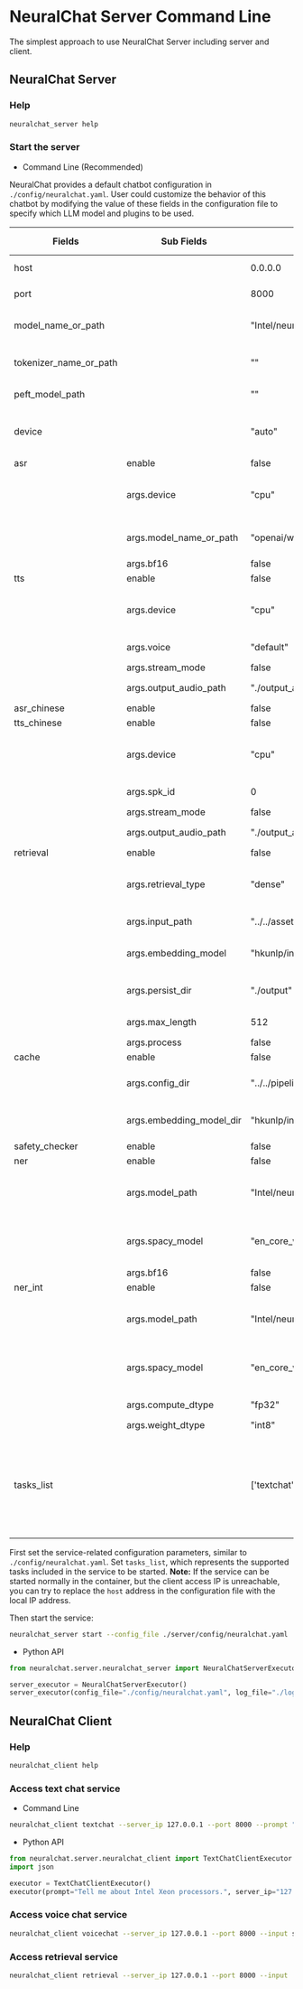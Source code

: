 # NeuralChat Server Command Line

The simplest approach to use NeuralChat Server including server and client.

## NeuralChat Server
### Help
```bash
neuralchat_server help
```
### Start the server
- Command Line (Recommended)

NeuralChat provides a default chatbot configuration in `./config/neuralchat.yaml`. User could customize the behavior of this chatbot by modifying the value of these fields in the configuration file to specify which LLM model and plugins to be used.

| Fields                    | Sub Fields               | Default Values                             | Possible Values                  |
| ------------------------- | ------------------------ | --------------------------------------- | --------------------------------- |
| host                      |                          | 0.0.0.0                                 | Any valid IP address              |
| port                      |                          | 8000                                    | Any valid port number             |
| model_name_or_path        |                          | "Intel/neural-chat-7b-v3-1"         | A valid model name or path        |
| tokenizer_name_or_path    |                          | ""                                      | A tokenizer name or path          |
| peft_model_path           |                          | ""                                      | A peft model path                 |
| device                    |                          | "auto"                                  | "cpu", "hpu", "xpu", "cuda"       |
| asr                       | enable                   | false                                   | true, false                       |
|                           | args.device              | "cpu"                                   | "cpu", "hpu", "xpu", "cuda"       |
|                           | args.model_name_or_path  | "openai/whisper-small"                  | A valid ASR model name or path    |
|                           | args.bf16                | false                                   | true, false                       |
| tts                       | enable                   | false                                   | true, false                       |
|                           | args.device              | "cpu"                                   | "cpu", "hpu", "xpu", "cuda"       |
|                           | args.voice               | "default"                               | A valid TTS voice                 |
|                           | args.stream_mode         | false                                   | true, false                       |
|                           | args.output_audio_path   | "./output_audio.wav"                    | A valid file path                 |
| asr_chinese               | enable                   | false                                   | true, false                       |
| tts_chinese               | enable                   | false                                   | true, false                       |
|                           | args.device              | "cpu"                                   | "cpu", "hpu", "xpu", "cuda"       |
|                           | args.spk_id              | 0                                       | A valid speaker ID                |
|                           | args.stream_mode         | false                                   | true, false                       |
|                           | args.output_audio_path   | "./output_audio.wav"                    | A valid file path                 |
| retrieval                 | enable                   | false                                   | true, false                       |
|                           | args.retrieval_type      | "dense"                                 | "dense", other retrieval types   |
|                           | args.input_path          | "../../assets/docs/"                   | A valid input path                |
|                           | args.embedding_model     | "hkunlp/instructor-large"              | A valid embedding model           |
|                           | args.persist_dir         | "./output"                              | A valid directory path            |
|                           | args.max_length          | 512                                     | Any valid integer                 |
|                           | args.process             | false                                   | true, false                       |
| cache                     | enable                   | false                                   | true, false                       |
|                           | args.config_dir          | "../../pipeline/plugins/caching/cache_config.yaml" | A valid directory path |
|                           | args.embedding_model_dir | "hkunlp/instructor-large"              | A valid directory path             |
| safety_checker            | enable                   | false                                   | true, false                       |
| ner                       | enable                   | false                                   | true, false                       |
|                           | args.model_path          | "Intel/neural-chat-7b-v3-1"        | A valid directory path of llm model   |
|                           | args.spacy_model         | "en_core_web_lg"                       | A valid name of downloaded spacy model      |
|                           | args.bf16                | false                                   | true, false                          |
| ner_int                   | enable                   | false                                   | true, false                          |
|                           | args.model_path          | "Intel/neural-chat-7b-v3-1"        | A valid directory path of llm model      |
|                           | args.spacy_model         | "en_core_web_lg"                       | A valid name of downloaded spacy model   |
|                           | args.compute_dtype       | "fp32"                                  | "fp32", "int8"                       |
|                           | args.weight_dtype        | "int8"                                  | "int8", "int4"                       |
| tasks_list                |                          | ['textchat', 'retrieval']              | List of task names, including 'textchat', 'voicechat', 'retrieval', 'text2image', 'finetune', 'photoai'                |



First set the service-related configuration parameters, similar to `./config/neuralchat.yaml`. Set `tasks_list`, which represents the supported tasks included in the service to be started.
**Note:** If the service can be started normally in the container, but the client access IP is unreachable, you can try to replace the `host` address in the configuration file with the local IP address.

Then start the service:
```bash
neuralchat_server start --config_file ./server/config/neuralchat.yaml
```

- Python API
```python
from neuralchat.server.neuralchat_server import NeuralChatServerExecutor

server_executor = NeuralChatServerExecutor()
server_executor(config_file="./config/neuralchat.yaml", log_file="./log/neuralchat.log")
```

## NeuralChat Client

### Help
```bash
neuralchat_client help
```
### Access text chat service

- Command Line
```bash
neuralchat_client textchat --server_ip 127.0.0.1 --port 8000 --prompt "Tell me about Intel Xeon processors."
```

- Python API
```python
from neuralchat.server.neuralchat_client import TextChatClientExecutor
import json

executor = TextChatClientExecutor()
executor(prompt="Tell me about Intel Xeon processors.", server_ip="127.0.0.1", port=8000)
```

### Access voice chat service
```bash
neuralchat_client voicechat --server_ip 127.0.0.1 --port 8000 --input say_hello.wav --output response.wav
```

### Access retrieval service
```bash
neuralchat_client retrieval --server_ip 127.0.0.1 --port 8000 --input ./docs/
```
